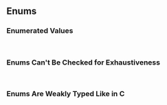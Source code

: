 Enums
-----

### Enumerated Values ###

~~~ {.javascript insert="../../../../src/www/js/alternatives/typescript/examples/enums.ts" token="compareE"}
~~~
~~~ {.javascript insert="../../../../src/www/js/alternatives/typescript/examples/enums.ts" token="compareF"}
~~~

### Enums Can't Be Checked for Exhaustiveness ###

~~~ {.javascript insert="../../../../src/www/js/alternatives/typescript/examples/enums.ts" token="compareE"}
~~~
~~~ {.javascript insert="../../../../src/www/js/alternatives/typescript/examples/enums.ts" token="sortNums"}
~~~

### Enums Are Weakly Typed Like in C ###

~~~ {.javascript insert="../../../../src/www/js/alternatives/typescript/examples/enums.ts" token="compareE"}
~~~
~~~ {.javascript insert="../../../../src/www/js/alternatives/typescript/examples/enums.ts" token="logCompare"}
~~~

